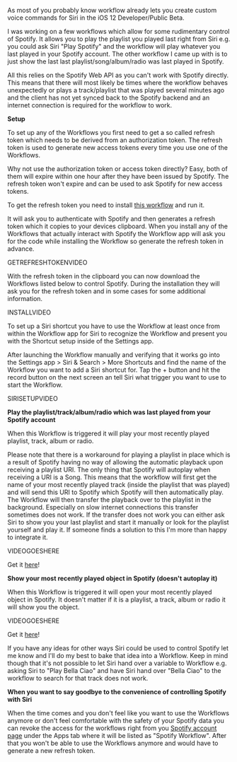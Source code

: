 As most of you probably know workflow already lets you create custom voice commands for Siri in the iOS 12 Developer/Public Beta. 

I was working on a few workflows which allow for some rudimentary control of Spotify. It allows you to play the playlist you played last right from Siri e.g. you could ask Siri "Play Spotify" and the workflow will play whatever you last played in your Spotify account. The other workflow I came up with is to just show the last last playlist/song/album/radio was last played in Spotify. 

All this relies on the Spotify Web API as you can't work with Spotify directly. This means that there will most likely be times where the workflow behaves unexpectedly or plays a track/playlist that was played several minutes ago and the client has not yet synced back to the Spotify backend and an internet connection is required for the workflow to work.


**Setup**

To set up any of the Workflows you first need to get a so called refresh token which needs to be derived from an authorization token. The refresh token is used to generate new access tokens every time you use one of the Workflows. 

Why not use the authorization token or access token directly? Easy, both of them will expire within one hour after they have been issued by Spotify. The refresh token won't expire and can be used to ask Spotify for new access tokens.

To get the refresh token you need to install [this workflow](https://s.carl.al/2No3hX6) and run it.

It will ask you to authenticate with Spotify and then generates a refresh token which it copies to your devices clipboard. When you install any of the Workflows that actually interact with Spotify the Workflow app will ask you for the code while installing the Workflow so generate the refresh token in advance.

GETREFRESHTOKENVIDEO

With the refresh token in the clipboard you can now download the Workflows listed below to control Spotify. During the installation they will ask you for the refresh token and in some cases for some additional information.

INSTALLVIDEO

To set up a Siri shortcut you have to use the Workflow at least once from within the Workflow app for Siri to recognize the Workflow and present you with the Shortcut setup inside of the Settings app.

After launching the Workflow manually and verifying that it works go into the Settings app > Siri & Search > More Shortcuts and find the name of the Workflow you want to add a Siri shortcut for. Tap the + button and hit the record button on the next screen an tell Siri what trigger you want to use to start the Workflow.

SIRISETUPVIDEO


**Play the playlist/track/album/radio which was last played from your Spotify account**

When this Workflow is triggered it will play your most recently played playlist, track, album or radio.

Please note that there is a workaround for playing a playlist in place which is a result of Spotify having no way of allowing the automatic playback upon receiving a playlist URI. The only thing that Spotify will autoplay when receiving a URI is a Song. This means that the workflow will first get the name of your most recently played track (inside the playlist that was played) and will send this URI to Spotify which Spotify will then automatically play. The Workflow will then transfer the playback over to the playlist in the background. Especially on slow internet connections this transfer sometimes does not work. If the transfer does not work you can either ask Siri to show you your last playlist and start it manually or look for the playlist yourself and play it. If someone finds a solution to this I'm more than happy to integrate it.

VIDEOGOESHERE

Get it [here](https://s.carl.al/2JLysZY)!


**Show your most recently played object in Spotify (doesn't autoplay it)**

When this Workflow is triggered it will open your most recently played object in Spotify. It doesn't matter if it is a playlist, a track, album or radio it will show you the object. 

VIDEOGOESHERE

Get it [here](https://s.carl.al/2JKOW4V)!


If you have any ideas for other ways Siri could be used to control Spotify let me know and I'll do my best to bake that idea into a Workflow. Keep in mind though that it's not possible to let Siri hand over a variable to Workflow e.g. asking Siri to "Play Bella Ciao" and have Siri hand over "Bella Ciao" to the workflow to search for that track does not work.


**When you want to say goodbye to the convenience of controlling Spotify with Siri**

When the time comes and you don't feel like you want to use the Workflows anymore or don't feel comfortable with the safety of your Spotify data you can revoke the access for the workflows right from you [Spotify account page](https://s.carl.al/2L4vXYj) under the Apps tab where it will be listed as "Spotify Workflow". After that you won't be able to use the Workflows anymore and would have to generate a new refresh token.